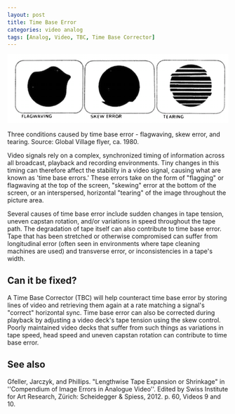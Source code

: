 ```yaml
---
layout: post
title: Time Base Error
categories: video analog
tags: [Analog, Video, TBC, Time Base Corrector]
---
```


<img src="/images/FlagwavingSkewErrorTearing.png">

Three conditions caused by time base error - flagwaving, skew error, and tearing. Source: Global Village flyer, ca. 1980.


Video signals rely on a complex, synchronized timing of information across all broadcast, playback and recording environments. Tiny changes in this timing can therefore affect the stability in a video signal, causing what are known as 'time base errors.' These errors take on the form of "flagging" or flagwaving at the top of the screen, "skewing" error at the bottom of the screen, or an interspersed, horizontal "tearing" of the image throughout the picture area.

Several causes of time base error include sudden changes in tape tension, uneven capstan rotation, and/or variations in speed throughout the tape path. The degradation of tape itself can also contribute to time base error. Tape that has been stretched or otherwise compromised can suffer from longitudinal error (often seen in environments where tape cleaning machines are used) and transverse error, or inconsistencies in a tape's width.

## Can it be fixed?

A Time Base Corrector (TBC) will help counteract time base error by storing lines of video and retrieving them again at a rate matching a signal's "correct" horizontal sync. Time base error can also be corrected during playback by adjusting a video deck's tape tension using the skew control. Poorly maintained video decks that suffer from such things as variations in tape speed, head speed and uneven capstan rotation can contribute to time base error.

## See also 
Gfeller, Jarczyk, and Phillips. "Lengthwise Tape Expansion or Shrinkage" in ''Compendium of Image Errors in Analogue Video''. Edited by Swiss Institute for Art Research, Zürich: Scheidegger & Spiess, 2012. p. 60, Videos 9 and 10.
